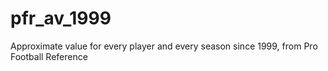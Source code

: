 # pfr_av_1999
Approximate value for every player and every season since 1999, from Pro Football Reference
